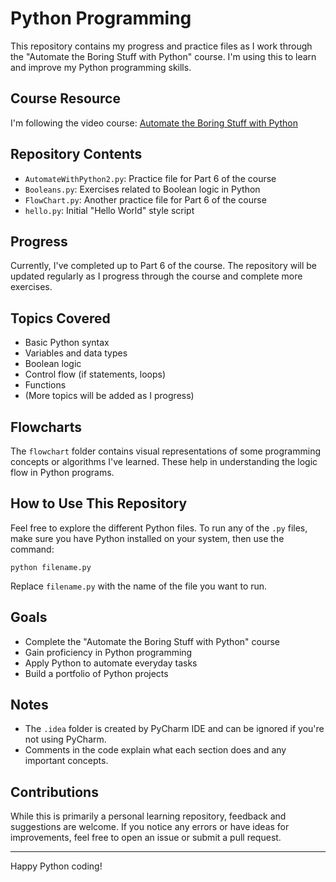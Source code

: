 # Python Programming

This repository contains my progress and practice files as I work through the "Automate the Boring Stuff with Python" course. I'm using this to learn and improve my Python programming skills.

## Course Resource

I'm following the video course: [Automate the Boring Stuff with Python](https://www.youtube.com/watch?v=7qHMXu99d88)

## Repository Contents

- `AutomateWithPython2.py`: Practice file for Part 6 of the course
- `Booleans.py`: Exercises related to Boolean logic in Python
- `FlowChart.py`: Another practice file for Part 6 of the course
- `hello.py`: Initial "Hello World" style script

## Progress

Currently, I've completed up to Part 6 of the course. The repository will be updated regularly as I progress through the course and complete more exercises.

## Topics Covered

- Basic Python syntax
- Variables and data types
- Boolean logic
- Control flow (if statements, loops)
- Functions
- (More topics will be added as I progress)

## Flowcharts

The `flowchart` folder contains visual representations of some programming concepts or algorithms I've learned. These help in understanding the logic flow in Python programs.

## How to Use This Repository

Feel free to explore the different Python files. To run any of the `.py` files, make sure you have Python installed on your system, then use the command:

```
python filename.py
```

Replace `filename.py` with the name of the file you want to run.

## Goals

- Complete the "Automate the Boring Stuff with Python" course
- Gain proficiency in Python programming
- Apply Python to automate everyday tasks
- Build a portfolio of Python projects

## Notes

- The `.idea` folder is created by PyCharm IDE and can be ignored if you're not using PyCharm.
- Comments in the code explain what each section does and any important concepts.

## Contributions

While this is primarily a personal learning repository, feedback and suggestions are welcome. If you notice any errors or have ideas for improvements, feel free to open an issue or submit a pull request.

---

Happy Python coding!
